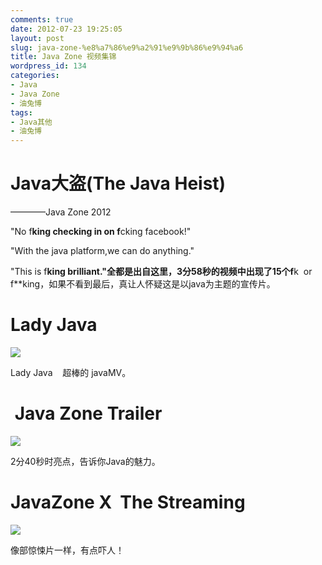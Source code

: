 ```yaml
---
comments: true
date: 2012-07-23 19:25:05
layout: post
slug: java-zone-%e8%a7%86%e9%a2%91%e9%9b%86%e9%94%a6
title: Java Zone 视频集锦
wordpress_id: 134
categories:
- Java
- Java Zone
- 油兔博
tags:
- Java其他
- 油兔博
---
```


# Java大盗(**The Java Heist**)


————Java Zone 2012


"No f**king checking in on f**cking facebook!"

"With the java platform,we can do anything."

"This is f**king brilliant."全都是出自这里，3分58秒的视频中出现了15个f**k  or f**king，如果不看到最后，真让人怀疑这是以java为主题的宣传片。<!-- more -->


# Lady Java


![](http://baham.co/wp-includes/js/tinymce/themes/advanced/img/trans.gif)

Lady Java    超棒的 javaMV。


#  Java Zone Trailer


![](http://baham.co/wp-includes/js/tinymce/themes/advanced/img/trans.gif)

2分40秒时亮点，告诉你Java的魅力。


# JavaZone X  The Streaming
![](http://baham.co/wp-includes/js/tinymce/themes/advanced/img/trans.gif)


像部惊悚片一样，有点吓人！


